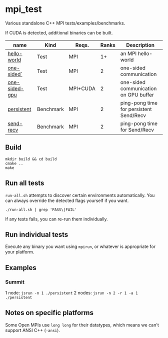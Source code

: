 # mpi_test

Various standalone C++ MPI tests/examples/benchmarks.

If CUDA is detected, additional binaries can be built.

| name              | Kind      | Reqs.    | Ranks | Description |
|-------------------|-----------|----------|-------|-------------|
|[hello-world][1]   | Test      | MPI      | 1+    | an MPI hello-world |
|[one-sided`][2]    | Test      | MPI      | 2     | one-sided communication |
|[one-sided-gpu][3] | Test      | MPI+CUDA | 2     | one-sided communication on GPU buffer |
|[persistent][4]    | Benchmark | MPI      | 2     | ping-pong time for persistent Send/Recv |
|[send-recv][5]     | Benchmark | MPI      | 2     | ping-pong time for Send/Recv |

[1]: https://github.com/cwpearson/mpi_test/blob/master/hello_world.cpp
[2]: https://github.com/cwpearson/mpi_test/blob/master/one_sided.cpp
[3]: https://github.com/cwpearson/mpi_test/blob/master/one_sided_gpu.cpp
[4]: https://github.com/cwpearson/mpi_test/blob/master/persistent.cpp
[5]: https://github.com/cwpearson/mpi_test/blob/master/send_recv.cpp

## Build
```
mkdir build && cd build
cmake ..
make
```

## Run all tests

`run-all.sh` attempts to discover certain environments automatically.
You can always override the detected flags yourself if you want.

```
./run-all.sh | grep 'PASS\|FAIL'
```

If any tests fails, you can re-run them individually.

## Run individual tests

Execute any binary you want using `mpirun`, or whatever is appropriate for your platform.

## Examples

### Summit

1 node:  `jsrun -n 1 ./persistent`
2 nodes: `jsrun -n 2 -r 1 -a 1 ./persistent`


## Notes on specific platforms

Some Open MPIs use `long long` for their datatypes, which means we can't support ANSI C++ (`-ansi`).
